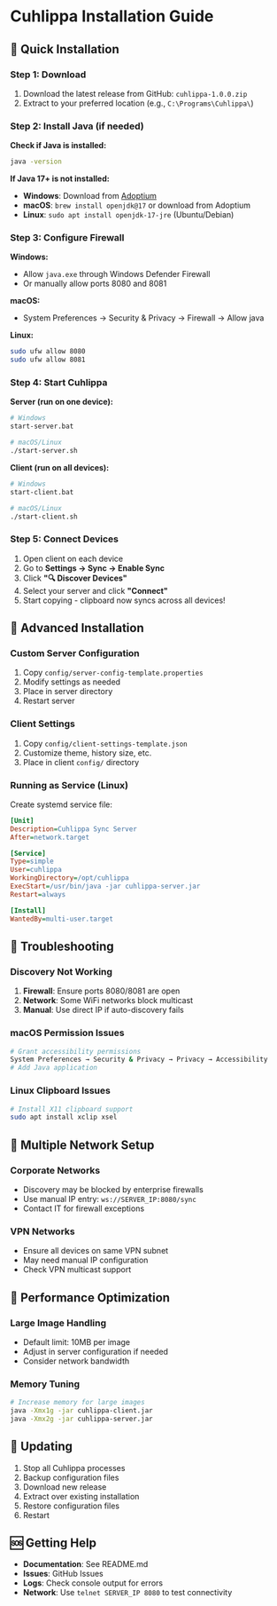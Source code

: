 # Cuhlippa Installation Guide

## 🚀 Quick Installation

### Step 1: Download
1. Download the latest release from GitHub: `cuhlippa-1.0.0.zip`
2. Extract to your preferred location (e.g., `C:\Programs\Cuhlippa\`)

### Step 2: Install Java (if needed)
**Check if Java is installed:**
```bash
java -version
```

**If Java 17+ is not installed:**
- **Windows**: Download from [Adoptium](https://adoptium.net/temurin/releases/) 
- **macOS**: `brew install openjdk@17` or download from Adoptium
- **Linux**: `sudo apt install openjdk-17-jre` (Ubuntu/Debian)

### Step 3: Configure Firewall
**Windows:**
- Allow `java.exe` through Windows Defender Firewall
- Or manually allow ports 8080 and 8081

**macOS:**
- System Preferences → Security & Privacy → Firewall → Allow java

**Linux:**
```bash
sudo ufw allow 8080
sudo ufw allow 8081
```

### Step 4: Start Cuhlippa

**Server (run on one device):**
```bash
# Windows
start-server.bat

# macOS/Linux  
./start-server.sh
```

**Client (run on all devices):**
```bash
# Windows
start-client.bat

# macOS/Linux
./start-client.sh  
```

### Step 5: Connect Devices
1. Open client on each device
2. Go to **Settings → Sync → Enable Sync**
3. Click **"🔍 Discover Devices"**
4. Select your server and click **"Connect"**
5. Start copying - clipboard now syncs across all devices!

## 🔧 Advanced Installation

### Custom Server Configuration
1. Copy `config/server-config-template.properties`
2. Modify settings as needed
3. Place in server directory
4. Restart server

### Client Settings
1. Copy `config/client-settings-template.json` 
2. Customize theme, history size, etc.
3. Place in client `config/` directory

### Running as Service (Linux)
Create systemd service file:
```ini
[Unit]
Description=Cuhlippa Sync Server
After=network.target

[Service]
Type=simple
User=cuhlippa
WorkingDirectory=/opt/cuhlippa
ExecStart=/usr/bin/java -jar cuhlippa-server.jar
Restart=always

[Install]
WantedBy=multi-user.target
```

## 🚨 Troubleshooting

### Discovery Not Working
1. **Firewall**: Ensure ports 8080/8081 are open
2. **Network**: Some WiFi networks block multicast
3. **Manual**: Use direct IP if auto-discovery fails

### macOS Permission Issues
```bash
# Grant accessibility permissions
System Preferences → Security & Privacy → Privacy → Accessibility
# Add Java application
```

### Linux Clipboard Issues
```bash
# Install X11 clipboard support
sudo apt install xclip xsel
```

## 📱 Multiple Network Setup

### Corporate Networks
- Discovery may be blocked by enterprise firewalls
- Use manual IP entry: `ws://SERVER_IP:8080/sync`
- Contact IT for firewall exceptions

### VPN Networks
- Ensure all devices on same VPN subnet
- May need manual IP configuration
- Check VPN multicast support

## 🎯 Performance Optimization

### Large Image Handling
- Default limit: 10MB per image
- Adjust in server configuration if needed
- Consider network bandwidth

### Memory Tuning
```bash
# Increase memory for large images
java -Xmx1g -jar cuhlippa-client.jar
java -Xmx2g -jar cuhlippa-server.jar
```

## 🔄 Updating

1. Stop all Cuhlippa processes
2. Backup configuration files
3. Download new release
4. Extract over existing installation
5. Restore configuration files
6. Restart

## 🆘 Getting Help

- **Documentation**: See README.md
- **Issues**: GitHub Issues
- **Logs**: Check console output for errors
- **Network**: Use `telnet SERVER_IP 8080` to test connectivity

